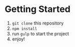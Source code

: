# Getting Started

1. `git clone` this repository
2. `npm install`
3. run `gulp` to start the project
3. enjoy!
